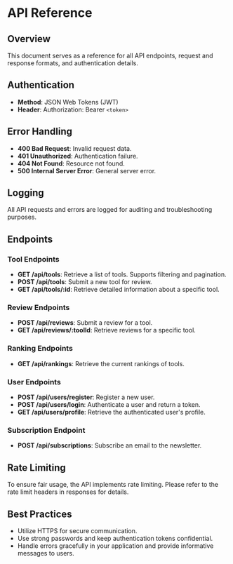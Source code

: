 # API Reference

## Overview
This document serves as a reference for all API endpoints, request and response formats, and authentication details.

## Authentication
- **Method**: JSON Web Tokens (JWT)
- **Header**: Authorization: Bearer `<token>`

## Error Handling
- **400 Bad Request**: Invalid request data.
- **401 Unauthorized**: Authentication failure.
- **404 Not Found**: Resource not found.
- **500 Internal Server Error**: General server error.

## Logging
All API requests and errors are logged for auditing and troubleshooting purposes.

## Endpoints

### Tool Endpoints
- **GET /api/tools**: Retrieve a list of tools. Supports filtering and pagination.
- **POST /api/tools**: Submit a new tool for review.
- **GET /api/tools/:id**: Retrieve detailed information about a specific tool.

### Review Endpoints
- **POST /api/reviews**: Submit a review for a tool.
- **GET /api/reviews/:toolId**: Retrieve reviews for a specific tool.

### Ranking Endpoints
- **GET /api/rankings**: Retrieve the current rankings of tools.

### User Endpoints
- **POST /api/users/register**: Register a new user.
- **POST /api/users/login**: Authenticate a user and return a token.
- **GET /api/users/profile**: Retrieve the authenticated user's profile.

### Subscription Endpoint
- **POST /api/subscriptions**: Subscribe an email to the newsletter.

## Rate Limiting
To ensure fair usage, the API implements rate limiting. Please refer to the rate limit headers in responses for details.

## Best Practices
- Utilize HTTPS for secure communication.
- Use strong passwords and keep authentication tokens confidential.
- Handle errors gracefully in your application and provide informative messages to users.
